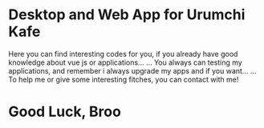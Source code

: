 # Desktop and Web App for Urumchi Kafe

Here you can find interesting codes for you, if you already have good knowledge about vue js or applications...
... You always can testing my applications, and remember i always upgrade my apps and if you want...
... To help me or give some interesting fitches, you can contact with me!

# Good Luck, Broo
